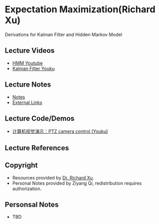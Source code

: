 # Expectation Maximization(Richard Xu)
Derivations for Kalman Filter and Hidden Markov Model

## Lecture Videos
* [HMM Youtube](https://www.youtube.com/playlist?list=PLyAft-JyjIYoc9LN241WKqLPuggfSBBpt)
* [Kalman Filter Youku](http://v.youku.com/v_show/id_XMTM2ODU1MzMzMg==.html?f=26896484)

## Lecture Notes
* [Notes](Resources/HMM-Richard-Xu/Lecture-Notes.pdf)
* [External Links](http://www-staff.it.uts.edu.au/~ydxu/ml_course/dynamic_model.pdf)

## Lecture Code/Demos
<!-- * [Geometrically-constrained balloon fitting for multiple connected ellipses](http://www-staff.it.uts.edu.au/~ydxu/code/balloon/) -->
* [计算机视觉演示：PTZ camera control (Youku)](http://v.youku.com/v_show/id_XMTM1NDM4OTg0OA==.html?from=y1.7-1.2)

## Lecture References
<!-- * [Kemp, M and Xu, R. Y. D (2015) Geometrically-constrained balloon fitting for multiple connected ellipses, Pattern Recognition,  48 (2015) pp. 2198 - 2208, SSN: 0031-3203. (ERA Rank A* Journal ISI IF: 2.584) ](http://www-staff.it.uts.edu.au/~ydxu/papers/kemp_xu_balloon.pdf) -->

## Copyright
* Resources provided by [Dr. Richard Xu](http://www-staff.it.uts.edu.au/~ydxu/index.htm).
* Personal Notes provided by Ziyang Qi, redistribution requires authorization.

## Personsal Notes
* TBD
